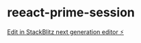 # reeact-prime-session

[Edit in StackBlitz next generation editor ⚡️](https://stackblitz.com/~/github.com/ZedObaia/reeact-prime-session)